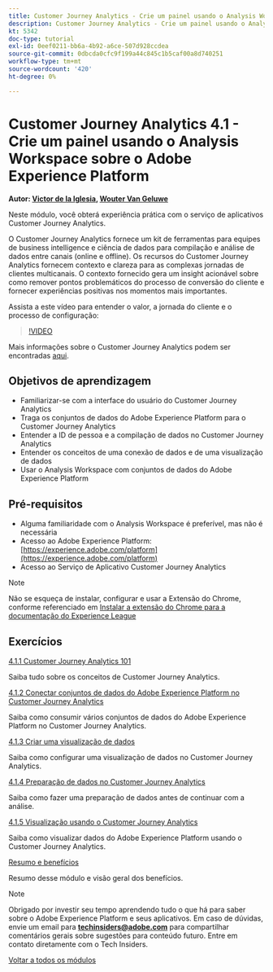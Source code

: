 ```yaml
---
title: Customer Journey Analytics - Crie um painel usando o Analysis Workspace sobre o Adobe Experience Platform
description: Customer Journey Analytics - Crie um painel usando o Analysis Workspace sobre o Adobe Experience Platform
kt: 5342
doc-type: tutorial
exl-id: 0eef0211-bb6a-4b92-a6ce-507d928ccdea
source-git-commit: 0dbcda0cfc9f199a44c845c1b5caf00a8d740251
workflow-type: tm+mt
source-wordcount: '420'
ht-degree: 0%

---
```


# Customer Journey Analytics 4.1 - Crie um painel usando o Analysis Workspace sobre o Adobe Experience Platform

**Autor: [Victor de la Iglesia](https://www.linkedin.com/in/victordelaiglesia/), [Wouter Van Geluwe](https://www.linkedin.com/in/woutervangeluwe/)**

Neste módulo, você obterá experiência prática com o serviço de aplicativos Customer Journey Analytics.

O Customer Journey Analytics fornece um kit de ferramentas para equipes de business intelligence e ciência de dados para compilação e análise de dados entre canais (online e offline). Os recursos do Customer Journey Analytics fornecem contexto e clareza para as complexas jornadas de clientes multicanais. O contexto fornecido gera um insight acionável sobre como remover pontos problemáticos do processo de conversão do cliente e fornecer experiências positivas nos momentos mais importantes.


Assista a este vídeo para entender o valor, a jornada do cliente e o processo de configuração:

>[!VIDEO](https://video.tv.adobe.com/v/327188?quality=12&learn=on)

Mais informações sobre o Customer Journey Analytics podem ser encontradas [aqui](https://spark.adobe.com/page/t62eiRu9l6iWJ/).

## Objetivos de aprendizagem

- Familiarizar-se com a interface do usuário do Customer Journey Analytics
- Traga os conjuntos de dados do Adobe Experience Platform para o Customer Journey Analytics
- Entender a ID de pessoa e a compilação de dados no Customer Journey Analytics
- Entender os conceitos de uma conexão de dados e de uma visualização de dados
- Usar o Analysis Workspace com conjuntos de dados do Adobe Experience Platform

## Pré-requisitos

- Alguma familiaridade com o Analysis Workspace é preferível, mas não é necessária
- Acesso ao Adobe Experience Platform: [https://experience.adobe.com/platform](https://experience.adobe.com/platform)
- Acesso ao Serviço de Aplicativo Customer Journey Analytics

>[!NOTE]
>
>Não se esqueça de instalar, configurar e usar a Extensão do Chrome, conforme referenciado em [Instalar a extensão do Chrome para a documentação do Experience League](../../gettingstarted/gettingstarted/ex1.md)

## Exercícios

[4.1.1 Customer Journey Analytics 101](./ex1.md)

Saiba tudo sobre os conceitos de Customer Journey Analytics.

[4.1.2 Conectar conjuntos de dados do Adobe Experience Platform no Customer Journey Analytics](./ex2.md)

Saiba como consumir vários conjuntos de dados do Adobe Experience Platform no Customer Journey Analytics.

[4.1.3 Criar uma visualização de dados](./ex3.md)

Saiba como configurar uma visualização de dados no Customer Journey Analytics.

[4.1.4 Preparação de dados no Customer Journey Analytics](./ex4.md)

Saiba como fazer uma preparação de dados antes de continuar com a análise.

[4.1.5 Visualização usando o Customer Journey Analytics](./ex5.md)

Saiba como visualizar dados do Adobe Experience Platform usando o Customer Journey Analytics.

[Resumo e benefícios](./summary.md)

Resumo desse módulo e visão geral dos benefícios.

>[!NOTE]
>
>Obrigado por investir seu tempo aprendendo tudo o que há para saber sobre o Adobe Experience Platform e seus aplicativos. Em caso de dúvidas, envie um email para **techinsiders@adobe.com** para compartilhar comentários gerais sobre sugestões para conteúdo futuro. Entre em contato diretamente com o Tech Insiders.

[Voltar a todos os módulos](../../../overview.md)
